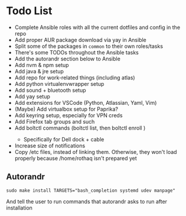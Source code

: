 # Todo List

* Complete Ansible roles with all the current dotfiles and config in the repo
* Add proper AUR package download via yay in Ansible
* Split some of the packages in `common` to their own roles/tasks
* There's some TODOs throughout the Ansible tasks
* Add the autorandr section below to Ansible
* Add nvm & npm setup
* Add java & jre setup
* Add repo for work-related things (including atlas)
* Add python virtualenvwrapper setup
* Add sound + bluetooth setup
* Add yay setup
* Add extensions for VSCode (Python, Atlassian, Yaml, Vim)
* (Maybe) Add virtualbox setup for Paprika?
* Add keyring setup, especially for VPN creds
* Add Firefox tab groups and such
* Add boltctl commands (boltctl list, then boltctl enroll <device-uuid>)
  * Specifically for Dell dock + cable
* Increase size of notifications
* Copy /etc files, instead of linking them. Otherwise, they won't load properly because /home/rothaq isn't prepared yet

## Autorandr

`sudo make install TARGETS="bash_completion systemd udev manpage"`

And tell the user to run commands that autorandr asks to run after installation

